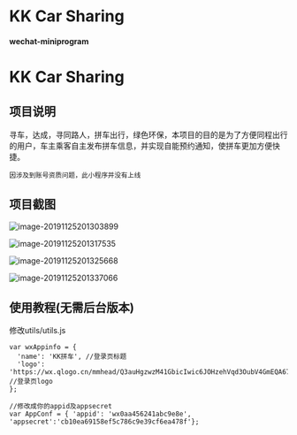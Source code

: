 # KK Car Sharing
#### wechat-miniprogram

# KK Car Sharing

## 项目说明

寻车，达成，寻同路人，拼车出行，绿色环保，本项目的目的是为了方便同程出行的用户，车主乘客自主发布拼车信息，并实现自能预约通知，使拼车更加方便快捷。

`因涉及到账号资质问题，此小程序并没有上线`



## 项目截图

![image-20191125201303899](C:\Users\admin\AppData\Roaming\Typora\typora-user-images\image-20191125201303899.png)

![image-20191125201317535](C:\Users\admin\AppData\Roaming\Typora\typora-user-images\image-20191125201317535.png)

![image-20191125201325668](C:\Users\admin\AppData\Roaming\Typora\typora-user-images\image-20191125201325668.png)

![image-20191125201337066](C:\Users\admin\AppData\Roaming\Typora\typora-user-images\image-20191125201337066.png)


## 使用教程(无需后台版本)

修改utils/utils.js

```
var wxAppinfo = {
  'name': 'KK拼车', //登录页标题
  'logo': 'https://wx.qlogo.cn/mmhead/Q3auHgzwzM41GbicIwic6JOHzehVqd3OubV4GmEQA67KRXyoZ3Y6maHg/0' //登录页logo
};

//修改成你的appid及appsecret
var AppConf = { 'appid': 'wx0aa456241abc9e8e', 'appsecret':'cb10ea69158ef5c786c9e39cf6ea478f'};

```






